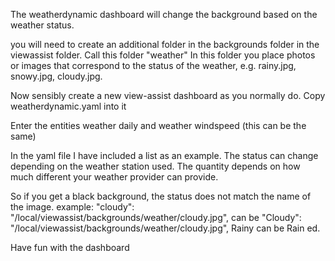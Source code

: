 The weatherdynamic dashboard will change the background based on the weather status.

you will need to create an additional folder in the backgrounds folder in the viewassist folder. 
Call this folder "weather"
In this folder you place photos or images that correspond to the status of the weather, e.g. rainy.jpg, snowy.jpg, cloudy.jpg.

Now sensibly create a new view-assist dashboard as you normally do. Copy weatherdynamic.yaml into it

Enter the entities weather daily and weather windspeed (this can be the same)

 In the yaml file I have included a list as an example. The status can change depending on the weather station used.
 The quantity depends on how much different your weather provider can provide.

So if you get a black background, the status does not match the name of the image. example:
"cloudy": "/local/viewassist/backgrounds/weather/cloudy.jpg", can be
"Cloudy": "/local/viewassist/backgrounds/weather/cloudy.jpg",
Rainy can be Rain ed.

Have fun with the dashboard
